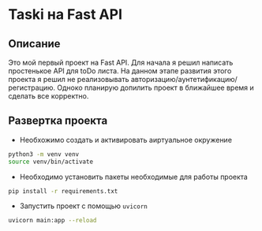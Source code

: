 # Taski на Fast API

## Описание

Это мой первый проект на Fast API. Для начала я решил написать простенькое API для toDo листа.
На данном этапе развития этого проекта я решил не реализовывать авторизацию/аунтетификацию/регистрацию.
Одноко планирую допилить проект в ближайшее время и сделать все корректно.

## Развертка проекта

- Необхожимо создать и активировать аиртуальное окружение
```bash
python3 -m venv venv
source venv/bin/activate
```

- Необходимо установить пакеты необходимые для работы проекта
```bash
pip install -r requirements.txt
```

- Запустить проект с помощью ```uvicorn```
```bash
uvicorn main:app --reload
```